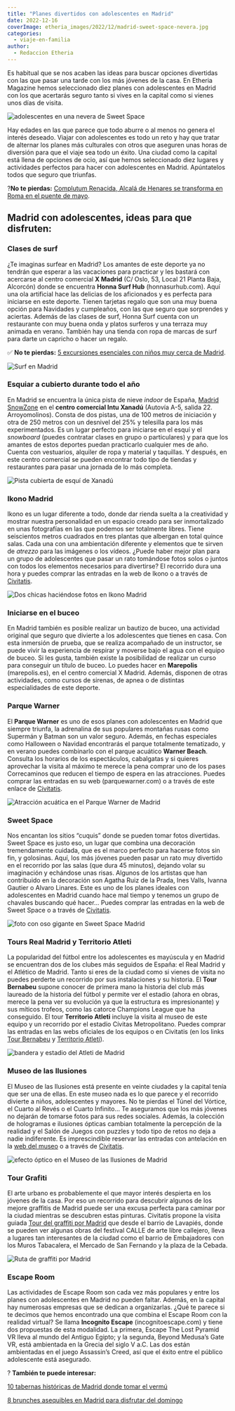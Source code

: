 ```yaml
---
title: "Planes divertidos con adolescentes en Madrid"
date: 2022-12-16
coverImage: etheria_images/2022/12/madrid-sweet-space-nevera.jpg
categories: 
  - viaje-en-familia
author: 
  - Redaccion Etheria
---
```


Es habitual que se nos acaben las ideas para buscar opciones divertidas con las que 
pasar una tarde con los más jóvenes de la casa. En Etheria Magazine hemos seleccionado 
diez planes con adolescentes en Madrid con los que acertarás seguro tanto si vives en la 
capital como si vienes unos días de visita. 

![adolescentes en una nevera de Sweet Space](etheria_images/2022/12/madrid-sweet-space-nevera.jpg "Diversión en Sweet Space. © Ángel Linares")

Hay edades en las que parece que todo aburre o al menos no genera el interés deseado. 
Viajar con adolescentes es todo un reto y hay que tratar de alternar los planes más 
culturales con otros que aseguren unas horas de diversión para que el viaje sea todo un 
éxito. Una ciudad como la capital está llena de opciones de ocio, así que hemos 
seleccionado diez lugares y actividades perfectos para hacer con adolescentes en Madrid. 
Apúntatelos todos que seguro que triunfas. 

?**No te pierdas:** [Complutum Renacida, Alcalá de Henares se transforma en Roma en el 
puente de 
mayo](https://etheriamagazine.com/2023/04/14/complutum-renacida-alcala-de-henares/). 

## Madrid con adolescentes, ideas para que disfruten:

### Clases de surf

¿Te imaginas surfear en Madrid? Los amantes de este deporte ya no tendrán que esperar a 
las vacaciones para practicar y les bastará con acercarse al centro comercial **X 
Madrid** (C/ Oslo, 53, Local 21 Planta Baja, Alcorcón) donde se encuentra **Honna Surf 
Hub** (honnasurhub.com). Aquí una ola artificial hace las delicias de los aficionados y 
es perfecta para iniciarse en este deporte. Tienen tarjetas regalo que son una muy buena 
opción para Navidades y cumpleaños, con las que seguro que sorprendes y aciertas. Además 
de las clases de surf, Honna Surf cuenta con un restaurante con muy buena onda y platos 
surferos y una terraza muy animada en verano. También hay una tienda con ropa de marcas 
de surf para darte un capricho o hacer un regalo. 

✅ **No te pierdas:** [5 excursiones esenciales con niños muy cerca de 
Madrid](https://etheriamagazine.com/2023/03/24/excursiones-ninos-en-madrid/). 

![Surf en Madrid](etheria_images/2022/12/madrid-adolescentes-surf.jpg "Surf en Honna Surf Hub. © SG")

### Esquiar a cubierto durante todo el año

En Madrid se encuentra la única pista de nieve _indoor_ de España, [Madrid 
SnowZone](https://snozonemadrid.com/) en el **centro comercial Intu Xanadú** (Autovía 
A-5, salida 22. Arroyomolinos). Consta de dos pistas, una de 100 metros de iniciación y 
otra de 250 metros con un desnivel del 25% y telesilla para los más experimentados. Es 
un lugar perfecto para iniciarse en el esquí y el _snowboard_ (puedes contratar clases 
en grupo o particulares) y para que los amantes de estos deportes puedan practicarlo 
cualquier mes de año. Cuenta con vestuarios, alquiler de ropa y material y taquillas. Y 
después, en este centro comercial se pueden encontrar todo tipo de tiendas y 
restaurantes para pasar una jornada de lo más completa. 

![Pista cubierta de esquí de Xanadú](etheria_images/2022/12/Madrid-snowzone.jpg "En © Snowzone se puede practicar esquí durante todo el año.")

### Ikono Madrid

Ikono es un lugar diferente a todo, donde dar rienda suelta a la creatividad y mostrar 
nuestra personalidad en un espacio creado para ser inmortalizado en unas fotografías en 
las que podemos ser totalmente libres. Tiene seiscientos metros cuadrados en tres 
plantas que albergan en total quince salas. Cada una con una ambientación diferente y 
elementos que te sirven de _atrezzo_ para las imágenes o los vídeos. ¿Puede haber mejor 
plan para un grupo de adolescentes que pasar un rato tomándose fotos solos o juntos con 
todos los elementos necesarios para divertirse? El recorrido dura una hora y puedes 
comprar las entradas en la web de Ikono o a través de [Civitatis](https://www.civitatis.com/es/madrid/entrada-ikono-madrid/?aid=10211). 

![Dos chicas haciéndose fotos en Ikono Madrid](etheria_images/2022/12/Madrid-ikono.jpg "Fotos divertidas en © Ikono Madrid.")

### Iniciarse en el buceo

En Madrid también es posible realizar un bautizo de buceo, una actividad original que 
seguro que divierte a los adolescentes que tienes en casa. Con esta inmersión de prueba, 
que se realiza acompañado de un instructor, se puede vivir la experiencia de respirar y 
moverse bajo el agua con el equipo de buceo. Si les gusta, también existe la posibilidad 
de realizar un curso para conseguir un título de buceo. Lo puedes hacer en **Marepolis** 
(marepolis.es), en el centro comercial X Madrid. Además, disponen de otras actividades, 
como cursos de sirenas, de apnea o de distintas especialidades de este deporte. 

### Parque Warner

El **Parque Warner** es uno de esos planes con adolescentes en Madrid que siempre 
triunfa, la adrenalina de sus populares montañas rusas como Supermán y Batman son un 
valor seguro. Además, en fechas especiales como Halloween o Navidad encontrarás el 
parque totalmente tematizado, y en verano puedes combinarlo con el parque acuático 
**Warner Beach**. Consulta los horarios de los espectáculos, cabalgatas y si quieres 
aprovechar la visita al máximo te merece la pena comprar uno de los pases Correcaminos 
que reducen el tiempo de espera en las atracciones. Puedes comprar las entradas en su 
web (parquewarner.com) o a través de este enlace de [Civitatis](https://www.civitatis.com/es/madrid/entrada-parque-warner/?aid=10211). 

![Atracción acuática en el Parque Warner de Madrid](etheria_images/2022/12/madrid-warner.jpg "Una visita al Parque Warner es siempre una buena opción en Madrid.")

### Sweet Space

Nos encantan los sitios “cuquis” donde se pueden tomar fotos divertidas. Sweet Space es 
justo eso, un lugar que combina una decoración tremendamente cuidada, que es el marco 
perfecto para hacerse fotos sin fin, y golosinas. Aquí, los más jóvenes pueden pasar un 
rato muy divertido en el recorrido por las salas (que dura 45 minutos), dejando volar su 
imaginación y echándose unas risas. Algunos de los artistas que han contribuido en la 
decoración son Agatha Ruiz de la Prada, Ines Valls, Ivanna Gautier o Alvaro Linares. 
Este es uno de los planes ideales con adolescentes en Madrid cuando hace mal tiempo y 
tenemos un grupo de chavales buscando qué hacer... Puedes comprar las entradas en la web 
de Sweet Space o a través de [Civitatis](https://www.civitatis.com/es/madrid/entrada-sweet-space/?aid=10211). 

![foto con oso gigante en Sweet Space Madrid](etheria_images/2022/12/madrid-sweet-space.jpg "En Sweet Space encuentras mil rincones para una foto. © Ángel Linares")

### Tours Real Madrid y Territorio Atleti

La popularidad del fútbol entre los adolescentes es mayúscula y en Madrid se encuentran 
dos de los clubes más seguidos de España: el Real Madrid y el Atlético de Madrid. Tanto 
si eres de la ciudad como si vienes de visita no puedes perderte un recorrido por sus 
instalaciones y su historia. El **Tour Bernabeu** supone conocer de primera mano la 
historia del club más laureado de la historia del fútbol y permite ver el estadio (ahora 
en obras, merece la pena ver su evolución ya que la estructura es impresionante) y sus 
míticos trofeos, como las catorce Champions League que ha conseguido. El tour 
**Territorio Atleti** incluye la visita al museo de este equipo y un recorrido por el 
estadio Cívitas Metropolitano. Puedes comprar las entradas en las webs oficiales de los 
equipos o en Civitatis (en los links [Tour 
Bernabeu](https://www.civitatis.com/es/madrid/tour-estadio-santiago-bernabeu/?aid=10211) 
y [Territorio 
Atleti](https://www.civitatis.com/es/madrid/tour-civitas-metropolitano/?aid=10211)). 

![bandera y estadio del Atleti de Madrid](etheria_images/2022/12/Madrid-tour-metropolitano.jpg "Estadio Cívitas Metropolitano, sede del Atlético de Madrid.")

### Museo de las Ilusiones

El Museo de las Ilusiones está presente en veinte ciudades y la capital tenía que ser 
una de ellas. En este museo nada es lo que parece y el recorrido divierte a niños, 
adolescentes y mayores. No te pierdas el Túnel del Vórtice, el Cuarto al Revés o el 
Cuarto Infinito… Te aseguramos que los más jóvenes no dejarán de tomarse fotos para sus 
redes sociales. Además, la colección de hologramas e ilusiones ópticas cambian 
totalmente la percepción de la realidad y el Salón de Juegos con puzzles y todo tipo de 
retos no deja a nadie indiferente. Es imprescindible reservar las entradas con 
antelación en la [web del museo](https://museumofillusions.es/) o a través de [Civitatis](https://www.civitatis.com/es/madrid/entrada-museo-ilusiones/?aid=10211). 

![efecto óptico en el Museo de las Ilusiones de Madrid](etheria_images/2022/12/Madrid-museo-ilusiones.jpg "En el © Museo de las Ilusiones todo es posible.")

### Tour Grafiti

El arte urbano es probablemente el que mayor interés despierta en los jóvenes de la 
casa. Por eso un recorrido para descubrir algunos de los mejore graffitis de Madrid 
puede ser una excusa perfecta para caminar por la ciudad mientras se descubren estas 
pinturas. Civitatis propone la visita guiada [Tour del graffiti por 
Madrid](https://www.civitatis.com/es/madrid/tour-grafiti-madrid/?aid=10211) que desde el 
barrio de Lavapiés, donde se pueden ver algunas obras del festival CALLE de arte libre 
callejero, lleva a lugares tan interesantes de la ciudad como el barrio de Embajadores 
con los Muros Tabacalera, el Mercado de San Fernando y la plaza de la Cebada. 

![Ruta de graffiti por Madrid](etheria_images/2022/12/Madrid-graffiti.jpg "Una ruta por el arte urbano de Madrid siempre es una buena idea.")

### Escape Room

Las actividades de Escape Room son cada vez más populares y entre los planes con 
adolescentes en Madrid no pueden faltar. Además, en la capital hay numerosas empresas 
que se dedican a organizarlas. ¿Qué te parece si te decimos que hemos encontrado una que 
combina el Escape Room con la realidad virtual? Se llama **Incognito Escape** 
(incognitoescape.com) y tiene dos propuestas de esta modalidad. La primera, Escape The 
Lost Pyramid VR lleva al mundo del Antiguo Egipto; y la segunda, Beyond Medusa’s Gate 
VR, está ambientada en la Grecia del siglo V a.C. Las dos están ambientadas en el juego 
Assassin’s Creed, así que el éxito entre el público adolescente está asegurado. 

? **También te puede interesar:** 

[10 tabernas históricas de Madrid donde tomar el 
vermú](https://etheriamagazine.com/2022/05/20/tabernas-historicas-de-madrid/) 

[8 brunches asequibles en Madrid para disfrutar del 
domingo](https://etheriamagazine.com/2020/11/13/brunch-buenos-y-baratos-en-madrid/)

